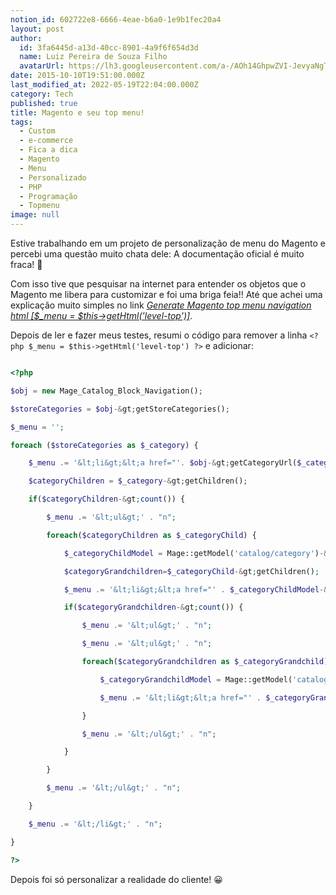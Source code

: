 ```yaml
---
notion_id: 602722e8-6666-4eae-b6a0-1e9b1fec20a4
layout: post
author:
  id: 3fa6445d-a13d-40cc-8901-4a9f6f654d3d
  name: Luiz Pereira de Souza Filho
  avatarUrl: https://lh3.googleusercontent.com/a-/AOh14GhpwZVI-JevyaNgTdlrOT6YN20cI6V9Kxtq38Ij8AQ=s100
date: 2015-10-10T19:51:00.000Z
last_modified_at: 2022-05-19T22:04:00.000Z
category: Tech
published: true
title: Magento e seu top menu!
tags:
  - Custom
  - e-commerce
  - Fica a dica
  - Magento
  - Menu
  - Personalizado
  - PHP
  - Programação
  - Topmenu
image: null
---
```


Estive trabalhando em um projeto de personalização de menu do Magento e percebi uma questão muito chata dele: A documentação oficial é muito fraca! 🙁

Com isso tive que pesquisar na internet para entender os objetos que o Magento me libera para customizar e foi uma briga feia!! Até que achei uma explicação muito simples no link [*Generate Magento top menu navigation html [$_menu = $this->getHtml('level-top')]*](http://www.w3bdeveloper.com/how-to/generate-magento-top-menu-navigation-html-menu-this-gethtml-level-top/).

Depois de ler e fazer meus testes, resumi o código para remover a linha `<?php $_menu = $this->getHtml('level-top') ?>` e adicionar:

```php

<?php

$obj = new Mage_Catalog_Block_Navigation();

$storeCategories = $obj-&gt;getStoreCategories();

$_menu = '';

foreach ($storeCategories as $_category) {

    $_menu .= '&lt;li&gt;&lt;a href="'. $obj-&gt;getCategoryUrl($_category) .'"&gt;' . $_category-&gt;getName() . '&lt;/a&gt;' . "n";

    $categoryChildren = $_category-&gt;getChildren();

    if($categoryChildren-&gt;count()) {

        $_menu .= '&lt;ul&gt;' . "n";

        foreach($categoryChildren as $_categoryChild) {

            $_categoryChildModel = Mage::getModel('catalog/category')-&gt;load($_categoryChild-&gt;getId());

            $categoryGrandchildren=$_categoryChild-&gt;getChildren();

            $_menu .= '&lt;li&gt;&lt;a href="' . $_categoryChildModel-&gt;getUrl() . '"&gt;' . $_categoryChild-&gt;getName() . '&lt;/a&gt;&lt;/li&gt;' . "n";

            if($categoryGrandchildren-&gt;count()) {

                $_menu .= '&lt;ul&gt;' . "n";

                $_menu .= '&lt;ul&gt;' . "n";

                foreach($categoryGrandchildren as $_categoryGrandchild) {

                    $_categoryGrandchildModel = Mage::getModel('catalog/category')-&gt;load($_categoryGrandchild-&gt;getId());

                    $_menu .= '&lt;li&gt;&lt;a href="' . $_categoryGrandchildModel-&gt;getUrl() . '"&gt;' .  $_categoryGrandchild-&gt;getName() . '&lt;/a&gt;&lt;/li&gt;' . "n";

                }

                $_menu .= '&lt;/ul&gt;' . "n";

            }

        }

        $_menu .= '&lt;/ul&gt;' . "n";

    }

    $_menu .= '&lt;/li&gt;' . "n";

}

?>

```

Depois foi só personalizar a realidade do cliente! 😀

